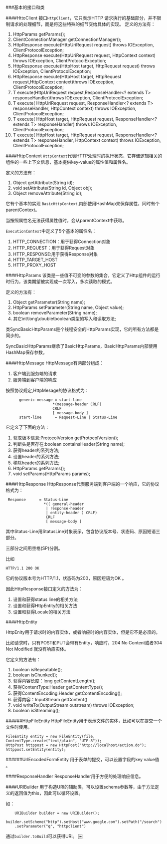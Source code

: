 ###基本的接口和类

####HttoClient
接口`HttpClient`，它只表示HTTP 请求执行的基础部分，并不限制请求的处理细节，而是将这些特殊的细节交给具体的实现。
定义的方法有：

1.	 HttpParams getParams();
2.	 ClientConnectionManager getConnectionManager();
3.	 HttpResponse execute(HttpUriRequest request) throws IOException, ClientProtocolException;
4.	 HttpResponse execute(HttpUriRequest request, HttpContext context) throws IOException, ClientProtocolException;
5.	 HttpResponse execute(HttpHost target, HttpRequest request) throws IOException, ClientProtocolException;
6.	 HttpResponse execute(HttpHost target, HttpRequest request,HttpContext context)throws IOException, ClientProtocolException;
7.	 <T> T execute(HttpUriRequest request,ResponseHandler<? extends T> responseHandler)throws IOException, ClientProtocolException;
8.	 <T> T execute(
            HttpUriRequest request,
            ResponseHandler<? extends T> responseHandler,
            HttpContext context)
        throws IOException, ClientProtocolException;
9.	<T> T execute(
            HttpHost target,
            HttpRequest request,
            ResponseHandler<? extends T> responseHandler)
        throws IOException, ClientProtocolException;
10.	<T> T execute(
            HttpHost target,
            HttpRequest request,
            ResponseHandler<? extends T> responseHandler,
            HttpContext context)
        throws IOException, ClientProtocolException;
        

####HttpContext
`HttpContext`代表HTTP处理时的执行状态，它存储逻辑相关的组件的一些上下文信息，基本提供key-value的属性值和属性名。

定义的方法有：

1.	 Object getAttribute(String id);
2.	 void setAttribute(String id, Object obj);
3.	 Object removeAttribute(String id);

它有个基本的实现 `BasicHttpContext`,内部使用HashMap来保存属性，同时有个parentContext。

当按照属性名无法获得属性值时，会从parentContext中获取。


`ExecutionContext`中定义了5个基本的属性名：

1.	HTTP_CONNECTION：用于获得Connection对象
2.	HTTP_REQUEST：用于获得Request对象
3.	HTTP_RESPONSE:用于获得Response对象
4.	HTTP_TARGET_HOST
5.	HTTP_PROXY_HOST




####HttpParams
该类是一些值不可变的参数的集合，它定义了Http组件的运行时行为，该类期望被实现成一次写入，多次读取的模式。

定义的方法有：

1.	Object getParameter(String name);
2.	HttpParams setParameter(String name, Object value);
3.	boolean removeParameter(String name);
4.	其它int\long\double\boolean类型的写入和读取方法;


类SyncBasicHttpParams是个线程安全的HttpParams实现，它的所有方法都是同步的。

SyncBasicHttpParams继承了BasicHttpParams，BasicHttpParams内部使用HashMap保存参数。

####HttpMessage
HttpMessage有两部分组成：

1.	客户端到服务端的请求
2.	服务端到客户端的响应

按照协议规定,HttpMesage的协议格式为：

	      generic-message = start-line
                         *(message-header CRLF)                       
                         CRLF
                         [ message-body ]
          start-line      = Request-Line | Status-Line
          
它定义了下面的方法：

1.	获取版本信息:ProtocolVersion getProtocolVersion();
2.	判断头是否存在:boolean containsHeader(String name);
3.	获得header的系列方法;
4.	设置header的系列方法;
5.	移除header的系列方法;
6.	HttpParams getParams();
7.	void setParams(HttpParams params);

####HttpResponse
HttpResponse代表服务端到客户端的一个响应，它的协议格式为：

     Response      = Status-Line
                     *(( general-header
                      | response-header
                      | entity-header ) CRLF)
                      CRLF
                      [ message-body ]
                      
 其中Status-Line用StatusLine对象表示，包含协议版本号、状态码、原因短语三部分。
 
 三部分之间用空格(SP)分割。
 
 比如
 
 	HTTP/1.1 200 OK
 	
 它的协议版本号为HTTP/1.1，状态码为200，原因短语为OK 。
 
 因此HttpResponse接口定义的方法为：
 
 1.	设置和获得status line的相关方法
 2.	设置和获得HttpEntity的相关方法
 3.	设置和获得Locale的相关方法
 
####HttpEntity
 
HttpEnity用于请求时的内容实体，或者响应时的内容实体，但是它不是必须的。

比如请求时，只有POST和PUT会带有Entity，响应时，204 No Content或者304 Not Modified 就没有响应实体。

 
 它定义的方法有：
 
 1.	boolean isRepeatable();
 2.	boolean isChunked();
 3.	获得内容长度：long getContentLength();
 4.	获得ContentType:Header getContentType();
 5.	获得ContentEncoding:Header getContentEncoding();
 6.	获得内容：InputStream getContent()
 7.	void writeTo(OutputStream outstream) throws IOException;
 8.	boolean isStreaming(); 
 
######HttpFileEntity 
HttpFileEntity用于表示文件的实体，比如可以在提交一个文件时使用。

	FileEntity entity = new FileEntity(file, ContentType.create("text/plain", "UTF-8"));	HttpPost httppost = new HttpPost("http://localhost/action.do");	httppost.setEntity(entity);  
######UrlEncodedFormEntity
用于表单的提交，可以设置字段的key value值 。


####ResponseHandler
ResponseHandler用于方便的处理响应信息。

 
 
####URIBuilder
用于构造URI的辅助类，可以设置schema参数等，由于方法定义的返回值为this，因此可以循环设置。

如：

		URIBuilder builder = new URIBuilder();		builder.setScheme("http").setHost("www.google.com").setPath("/search")	    .setParameter("q", "httpclient")
	
通过`builder.toBuild`可以获得URI。	
￼